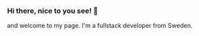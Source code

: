 ### Hi there, nice to you see! 👋

and welcome to my page. I'm a fullstack developer from Sweden.



